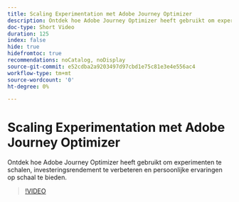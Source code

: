 ```yaml
---
title: Scaling Experimentation met Adobe Journey Optimizer
description: Ontdek hoe Adobe Journey Optimizer heeft gebruikt om experimenten te schalen, investeringsrendement te verbeteren en persoonlijke ervaringen op schaal te bieden.
doc-type: Short Video
duration: 125
index: false
hide: true
hidefromtoc: true
recommendations: noCatalog, noDisplay
source-git-commit: e52cdba2a9203497d97cbd1e75c81e3e4e556ac4
workflow-type: tm+mt
source-wordcount: '0'
ht-degree: 0%

---
```



# Scaling Experimentation met Adobe Journey Optimizer

Ontdek hoe Adobe Journey Optimizer heeft gebruikt om experimenten te schalen, investeringsrendement te verbeteren en persoonlijke ervaringen op schaal te bieden.

<!-- 72_S531_3442531_124_scaling-experimentation-with-adobe-journey-optimizer -->
>[!VIDEO](https://video.tv.adobe.com/v/3460426/?learn=on&enablevpops=true&captions=dut)
